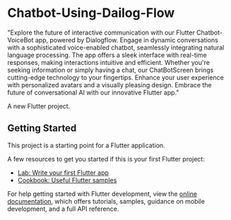 # Chatbot-Using-Dailog-Flow
"Explore the future of interactive communication with our Flutter Chatbot-VoiceBot app, powered by Dialogflow. Engage in dynamic conversations with a sophisticated voice-enabled chatbot, seamlessly integrating natural language processing. The app offers a sleek interface with real-time responses, making interactions intuitive and efficient. Whether you're seeking information or simply having a chat, our ChatBotScreen brings cutting-edge technology to your fingertips. Enhance your user experience with personalized avatars and a visually pleasing design. Embrace the future of conversational AI with our innovative Flutter app."


A new Flutter project.

## Getting Started

This project is a starting point for a Flutter application.

A few resources to get you started if this is your first Flutter project:

- [Lab: Write your first Flutter app](https://docs.flutter.dev/get-started/codelab)
- [Cookbook: Useful Flutter samples](https://docs.flutter.dev/cookbook)

For help getting started with Flutter development, view the
[online documentation](https://docs.flutter.dev/), which offers tutorials,
samples, guidance on mobile development, and a full API reference.

